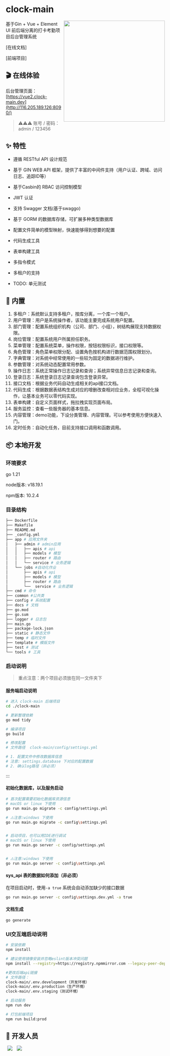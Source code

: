 # clock-main

  <img align="right" width="320" src="http://116.205.189.126:9000/clock-bucket/f1a2ee1f-d041-4dfa-8225-609ddc41d8b3.jpg?">



基于Gin + Vue + Element UI 前后端分离的打卡考勤项目后台管理系统

[在线文档]

[前端项目]


## 🎬 在线体验

后台管理页面：[https://vue2.clock-main.dev](http://116.205.189.126:8090/)
> ⚠️⚠️⚠️ 账号 / 密码： admin / 123456

## ✨ 特性

- 遵循 RESTful API 设计规范

- 基于 GIN WEB API 框架，提供了丰富的中间件支持（用户认证、跨域、访问日志、追踪ID等）

- 基于Casbin的 RBAC 访问控制模型

- JWT 认证

- 支持 Swagger 文档(基于swaggo)

- 基于 GORM 的数据库存储，可扩展多种类型数据库

- 配置文件简单的模型映射，快速能够得到想要的配置

- 代码生成工具

- 表单构建工具

- 多指令模式

- 多租户的支持

- TODO: 单元测试

## 🎁 内置

1. 多租户：系统默认支持多租户，按库分离，一个库一个租户。
1. 用户管理：用户是系统操作者，该功能主要完成系统用户配置。
2. 部门管理：配置系统组织机构（公司、部门、小组），树结构展现支持数据权限。
3. 岗位管理：配置系统用户所属担任职务。
4. 菜单管理：配置系统菜单，操作权限，按钮权限标识，接口权限等。
5. 角色管理：角色菜单权限分配、设置角色按机构进行数据范围权限划分。
6. 字典管理：对系统中经常使用的一些较为固定的数据进行维护。
7. 参数管理：对系统动态配置常用参数。
8. 操作日志：系统正常操作日志记录和查询；系统异常信息日志记录和查询。
9. 登录日志：系统登录日志记录查询包含登录异常。
1. 接口文档：根据业务代码自动生成相关的api接口文档。
1. 代码生成：根据数据表结构生成对应的增删改查相对应业务，全程可视化操作，让基本业务可以零代码实现。
1. 表单构建：自定义页面样式，拖拉拽实现页面布局。
1. 服务监控：查看一些服务器的基本信息。
1. 内容管理：demo功能，下设分类管理、内容管理。可以参考使用方便快速入门。
1. 定时任务：自动化任务，目前支持接口调用和函数调用。



## 📦 本地开发

### 环境要求

go 1.21

node版本: v18.19.1

npm版本: 10.2.4

### 目录结构
``` bash
├── Dockerfile
├── Makefile 
├── README.md 
├── _config.yml 
├── app # 应用文件夹
│   ├── admin # admin应用
│   │   ├── apis # api 
│   │   ├── models # 模型 
│   │   ├── router # 路由 
│   │   └── service # 业务逻辑 
│   └── jobs #自动化作业
│       ├── apis # api 
│       ├── models # 模型 
│       ├── router # 路由 
│       └──  service # 业务逻辑
├── cmd # 命令 
├── common #公共类 
├── config # 系统配置 
├── docs # 文档 
├── go.mod
├── go.sum 
├── logger # 日志包 
├── main.go 
├── package-lock.json
├── static # 静态文件 
├── temp # 临时文件 
├── template # 模版文件 
├── test # 测试 
└── tools # 工具
```

### 启动说明

> 重点注意：两个项目必须放在同一文件夹下

#### 服务端启动说明

```bash
# 进入 clock-main 后端项目
cd ./clock-main

# 更新整理依赖
go mod tidy

# 编译项目
go build

# 修改配置 
# 文件路径  clock-main/config/settings.yml

# 1. 配置文件中修改数据库信息 
# 注意: settings.database 下对应的配置数据
# 2. 确认log路径（非必须）
```



:::

#### 初始化数据库，以及服务启动

``` bash
# 首次配置需要初始化数据库资源信息
# macOS or linux 下使用
go run main.go migrate -c config/settings.yml

# ⚠️注意:windows 下使用
go run main.go migrate -c config\settings.yml


# 启动项目，也可以用IDE进行调试
# macOS or linux 下使用
go run main.go server -c config/settings.yml


# ⚠️注意:windows 下使用
go run main.go server -c config\settings.yml

```

#### sys_api 表的数据如何添加（非必须）

在项目启动时，使用`-a true` 系统会自动添加缺少的接口数据
```bash
go run main.go server -c config\settings.dev.yml -a true

```


#### 文档生成

```bash
go generate
```


### UI交互端启动说明

```bash
# 安装依赖
npm install

# 建议使用镜像安装并忽略eslint版本冲突问题
npm install --registry=https://registry.npmmirror.com --legacy-peer-deps

#更改后端api链接
# 文件路径：
clock-main/.env.development（开发环境）
clock-main/.env.production（生产环境）
clock-main/.env.staging（测试环境）

# 启动服务
npm run dev

# 打包前端项目
npm run build:prod
```

## 💎 开发人员


<span style="margin: 0 5px;" ><a href="https://github.com/mingri31164" ><img src="https://images.weserv.nl/?url=avatars.githubusercontent.com/u/150683291?s=64&v=4&w=60&fit=cover&mask=circle&maxage=7d" /></a></span>
<span style="margin: 0 5px;" ><a href="https://github.com/d2bz" ><img src="https://images.weserv.nl/?url=avatars.githubusercontent.com/u/139675120?s=64&v=4&w=60&fit=cover&mask=circle&maxage=7d" /></a></span>

